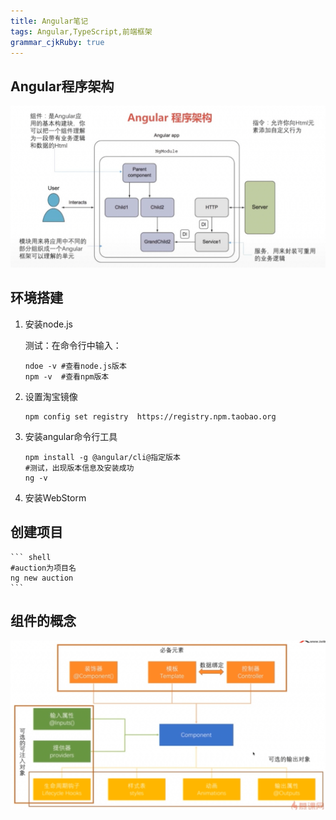 ```yaml
---
title: Angular笔记 
tags: Angular,TypeScript,前端框架
grammar_cjkRuby: true
---
```



## Angular程序架构
![Angular程序架构](./images/Angular程序架构.PNG)

## 环境搭建

 1. 安装node.js

	测试：在命令行中输入：

	``` shell
	ndoe -v	#查看node.js版本
	npm -v	#查看npm版本
	```
	
 2. 设置淘宝镜像

	``` shell
	npm config set registry  https://registry.npm.taobao.org
	```
	
 3. 安装angular命令行工具

	``` shell
	npm install -g @angular/cli@指定版本
	#测试，出现版本信息及安装成功
	ng -v
	```

 4. 安装WebStorm

## 创建项目

	``` shell
	#auction为项目名
	ng new auction
	```
	
## 组件的概念
![Angular组件](./images/Angular组件_1.PNG)
